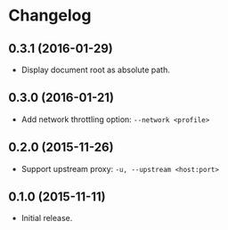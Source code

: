 # Changelog

## 0.3.1 (2016-01-29)
- Display document root as absolute path.

## 0.3.0 (2016-01-21)
- Add network throttling option: `--network <profile>`

## 0.2.0 (2015-11-26)
- Support upstream proxy: `-u, --upstream <host:port>`

## 0.1.0 (2015-11-11)
- Initial release.
